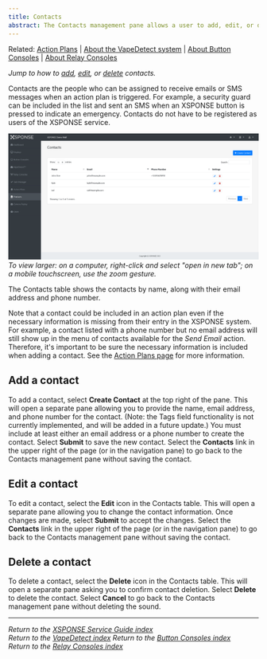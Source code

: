 ```yaml
---
title: Contacts
abstract: The Contacts management pane allows a user to add, edit, or delete the contacts available as recipients for the action plans. Selecting the Contacts link in the navigation pane will take you to the Contacts management pane.
---
```

Related: [Action Plans](action-plans.md) \| [About the VapeDetect system](../vape-detect/about-vapedetect.md) \| [About Button Consoles](../button-consoles/about-button-consoles.md) \| [About Relay Consoles](../relay-consoles/about-relay-consoles.md) 

*Jump to how to [add](contacts-management.md#add-a-contact), [edit](contacts-management.md#edit-a-contact), or [delete](contacts-management.md#delete-a-contact) contacts.*

Contacts are the people who can be assigned to receive emails or SMS messages when an action plan is triggered. For example, a security guard can be included in the list and sent an SMS when an XSPONSE button is pressed to indicate an emergency. Contacts do not have to be registered as users of the XSPONSE service. 

![contacts management pane](contacts_management.png)
_To view larger: on a computer, right-click and select "open in new tab"; on a mobile touchscreen, use the zoom gesture._

The Contacts table shows the contacts by name, along with their email address and phone number. 

Note that a contact could be included in an action plan even if the necessary information is missing from their entry in the XSPONSE system. For example, a contact listed with a phone number but no email address will still show up in the menu of contacts available for the _Send Email_ action. Therefore, it's important to be sure the necessary information is included when adding a contact. See the [Action Plans page](action-plans.md) for more information. 

## Add a contact
To add a contact, select **Create Contact** at the top right of the pane. This will open a separate pane allowing you to provide the name, email address, and phone number for the contact. (Note: the Tags field functionality is not currently implemented, and will be added in a future update.) You must include at least either an email address or a phone number to create the contact. Select **Submit** to save the new contact. Select the **Contacts** link in the upper right of the page (or in the navigation pane) to go back to the Contacts management pane without saving the contact.

## Edit a contact
To edit a contact, select the **Edit** icon in the Contacts table. This will open a separate pane allowing you to change the contact information. Once changes are made, select **Submit** to accept the changes. Select the **Contacts** link in the upper right of the page (or in the navigation pane) to go back to the Contacts management pane without saving the contact.

## Delete a contact
To delete a contact, select the **Delete** icon in the Contacts table. This will open a separate pane asking you to confirm contact deletion. Select **Delete** to delete the contact. Select **Cancel** to go back to the Contacts management pane without deleting the sound.

___
*Return to the [XSPONSE Service Guide index](index.md)*  
*Return to the [VapeDetect index](../vape-detect/index.md)*
*Return to the [Button Consoles index](../button-consoles/index.md)*  
*Return to the [Relay Consoles index](../relay-consoles/index.md)*  
